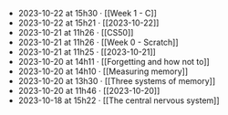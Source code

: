 - 2023-10-22 at 15h30 · [[Week 1 - C]]
- 2023-10-22 at 15h21 · [[2023-10-22]]
- 2023-10-21 at 11h26 · [[CS50]]
- 2023-10-21 at 11h26 · [[Week 0 - Scratch]]
- 2023-10-21 at 11h25 · [[2023-10-21]]
- 2023-10-20 at 14h11 · [[Forgetting and how not to]]
- 2023-10-20 at 14h10 · [[Measuring memory]]
- 2023-10-20 at 13h30 · [[Three systems of memory]]
- 2023-10-20 at 11h46 · [[2023-10-20]]
- 2023-10-18 at 15h22 · [[The central nervous system]]
